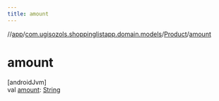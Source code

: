 ```yaml
---
title: amount
---
```

//[app](../../../index.html)/[com.ugisozols.shoppinglistapp.domain.models](../index.html)/[Product](index.html)/[amount](amount.html)



# amount



[androidJvm]\
val [amount](amount.html): [String](https://kotlinlang.org/api/latest/jvm/stdlib/kotlin/-string/index.html)




